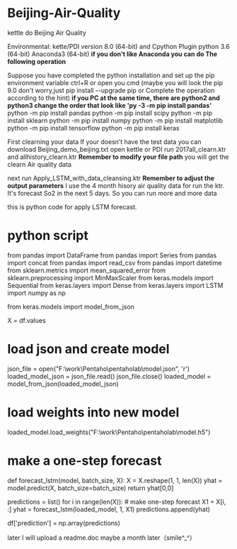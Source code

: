 # Beijing-Air-Quality
kettle do Beijing Air Quality

Environmental:
kette/PDI version 8.0 (64-bit) and Cpython Plugin
python 3.6 (64-bit)
Anaconda3 (64-bit) **if you don't like Anaconda you can do The following operation**

Suppose you have completed the python installation and set up the pip environment variable
ctrl+R or open you cmd
(maybe you will look the pip 9.0 don't worry,just pip install --upgrade pip or Complete the operation according to the hint)
**if you PC at the same time, there are python2 and python3 change the order  that look like 'py -3 -m pip install pandas'**
python -m pip install pandas
python -m pip install scipy
python -m pip install sklearn
python -m pip install numpy
python -m pip install matplotlib
python -m pip install tensorflow
python -m pip install keras


First clearning your data 
If your doesn’t have the test data you can download Beijing_demo_beijing.txt
open kettle or PDI
run 2017all_clearn.ktr and allhistory_clearn.ktr  **Remember to modify your file path**
you will get the clearn Air quality data

next run Apply_LSTM_with_data_cleansing.ktr **Remember to adjust the output parameters**
I use the 4 month hisory air quality data for run the ktr. It's forecast So2 in the next 5 days. So you can run more and more data

this is python code for apply LSTM forecast.
# python script
from pandas import DataFrame
from pandas import Series
from pandas import concat
from pandas import read_csv
from pandas import datetime
from sklearn.metrics import mean_squared_error
from sklearn.preprocessing import MinMaxScaler
from keras.models import Sequential
from keras.layers import Dense
from keras.layers import LSTM
import numpy as np


from keras.models import model_from_json


X = df.values



# load json and create model
json_file = open("F:\work\Pentaho\pentaholab\model.json", 'r')
loaded_model_json = json_file.read()
json_file.close()
loaded_model = model_from_json(loaded_model_json)
# load weights into new model
loaded_model.load_weights("F:\work\Pentaho\pentaholab\model.h5")

# make a one-step forecast
def forecast_lstm(model, batch_size, X):
	X = X.reshape(1, 1, len(X))
	yhat = model.predict(X, batch_size=batch_size)
	return yhat[0,0]

predictions = list()
for i in range(len(X)):
	# make one-step forecast
	X1 = X[i, :]
	yhat = forecast_lstm(loaded_model, 1, X1)
	predictions.append(yhat)

df['prediction'] = np.array(predictions)

later I will upload a readme.doc
maybe a month later（smile^_^）

